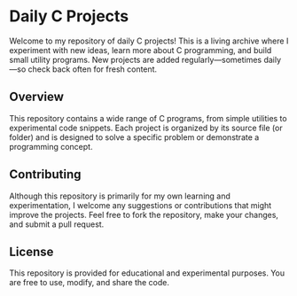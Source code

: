 # Daily C Projects

Welcome to my repository of daily C projects! This is a living archive where I experiment with new ideas, learn more about C programming, and build small utility programs. New projects are added regularly—sometimes daily—so check back often for fresh content.

## Overview

This repository contains a wide range of C programs, from simple utilities to experimental code snippets. Each project is organized by its source file (or folder) and is designed to solve a specific problem or demonstrate a programming concept.

## Contributing

Although this repository is primarily for my own learning and experimentation, I welcome any suggestions or contributions that might improve the projects. Feel free to fork the repository, make your changes, and submit a pull request.

## License

This repository is provided for educational and experimental purposes. You are free to use, modify, and share the code. 

